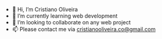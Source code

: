 - 👋 Hi, I’m Cristiano Oliveira
- 🌱 I’m currently learning web development
- 💞️ I’m looking to collaborate on any web project
- 📫 Please contact me via cristianooliveira.co@gmail.com

<!---
crisoliver999/crisoliver999 is a ✨ special ✨ repository because its `README.md` (this file) appears on your GitHub profile.
You can click the Preview link to take a look at your changes.
--->

